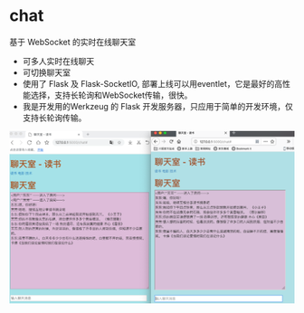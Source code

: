 # chat
基于 WebSocket 的实时在线聊天室
- 可多人实时在线聊天
- 可切换聊天室
- 使用了 Flask 及 Flask-SocketIO, 部署上线可以用eventlet，它是最好的高性能选择，支持长轮询和WebSocket传输，很快。
- 我是开发用的Werkzeug 的 Flask 开发服务器，只应用于简单的开发环境，仅支持长轮询传输。

![演示图片](https://github.com/tangrenyue/chat/blob/master/chat_app/chat.png)
